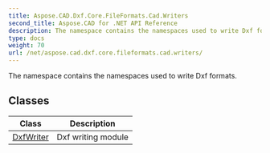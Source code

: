 ```yaml
---
title: Aspose.CAD.Dxf.Core.FileFormats.Cad.Writers
second_title: Aspose.CAD for .NET API Reference
description: The namespace contains the namespaces used to write Dxf formats
type: docs
weight: 70
url: /net/aspose.cad.dxf.core.fileformats.cad.writers/
---
```

The namespace contains the namespaces used to write Dxf formats.

## Classes

| Class | Description |
| --- | --- |
| [DxfWriter](./dxfwriter/) | Dxf writing module |


